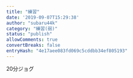 ```yaml
---
title: "練習"
date: '2019-09-07T15:29:38'
author: "subaru44k"
category: "練習(弱)"
status: "publish"
allowComments: true
convertBreaks: false
entryHash: "4e17aee083fd069c5cddbb34ef805193"
---
```

20分ジョグ
